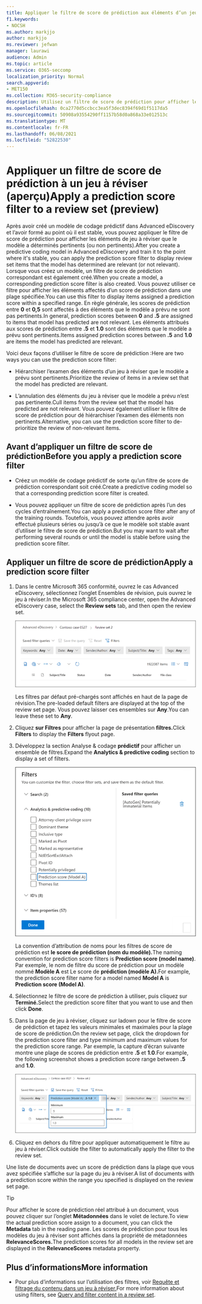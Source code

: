 ```yaml
---
title: Appliquer le filtre de score de prédiction aux éléments d’un jeu à réviser
f1.keywords:
- NOCSH
ms.author: markjjo
author: markjjo
ms.reviewer: jefwan
manager: laurawi
audience: Admin
ms.topic: article
ms.service: O365-seccomp
localization_priority: Normal
search.appverid:
- MET150
ms.collection: M365-security-compliance
description: Utilisez un filtre de score de prédiction pour afficher les éléments qu’un modèle de codage prédictif est prévisible comme pertinent ou non pertinent.
ms.openlocfilehash: 0ca2770d5ccbcc3ea5f3dec8394f69d1f5117da5
ms.sourcegitcommit: 50908a93554290ff1157b58d0a868a33e012513c
ms.translationtype: MT
ms.contentlocale: fr-FR
ms.lasthandoff: 06/08/2021
ms.locfileid: "52822530"
---
```

# <a name="apply-a-prediction-score-filter-to-a-review-set-preview"></a><span data-ttu-id="1871c-103">Appliquer un filtre de score de prédiction à un jeu à réviser (aperçu)</span><span class="sxs-lookup"><span data-stu-id="1871c-103">Apply a prediction score filter to a review set (preview)</span></span>

<span data-ttu-id="1871c-104">Après avoir créé un modèle de codage prédictif dans Advanced eDiscovery et l’avoir formé au point où il est stable, vous pouvez appliquer le filtre de score de prédiction pour afficher les éléments de jeu à réviser que le modèle a déterminés pertinents (ou non pertinents).</span><span class="sxs-lookup"><span data-stu-id="1871c-104">After you create a predictive coding model in Advanced eDiscovery and train it to the point where it's stable, you can apply the prediction score filter to display review set items that the model has determined are relevant (or not relevant).</span></span> <span data-ttu-id="1871c-105">Lorsque vous créez un modèle, un filtre de score de prédiction correspondant est également créé.</span><span class="sxs-lookup"><span data-stu-id="1871c-105">When you create a model, a corresponding prediction score filter is also created.</span></span> <span data-ttu-id="1871c-106">Vous pouvez utiliser ce filtre pour afficher les éléments affectés d’un score de prédiction dans une plage spécifiée.</span><span class="sxs-lookup"><span data-stu-id="1871c-106">You can use this filter to display items assigned a prediction score within a specified range.</span></span> <span data-ttu-id="1871c-107">En règle générale, les scores de prédiction entre **0** et **0,5** sont affectés à des éléments que le modèle a prévu ne sont pas pertinents.</span><span class="sxs-lookup"><span data-stu-id="1871c-107">In general, prediction scores between **0** and **.5** are assigned to items that model has predicted are not relevant.</span></span> <span data-ttu-id="1871c-108">Les éléments attribués aux scores de prédiction entre **.5** et **1.0** sont des éléments que le modèle a prévu sont pertinents.</span><span class="sxs-lookup"><span data-stu-id="1871c-108">Items assigned prediction scores between **.5** and **1.0** are items the model has predicted are relevant.</span></span>

<span data-ttu-id="1871c-109">Voici deux façons d’utiliser le filtre de score de prédiction :</span><span class="sxs-lookup"><span data-stu-id="1871c-109">Here are two ways you can use the prediction score filter:</span></span>

- <span data-ttu-id="1871c-110">Hiérarchiser l’examen des éléments d’un jeu à réviser que le modèle a prévu sont pertinents.</span><span class="sxs-lookup"><span data-stu-id="1871c-110">Prioritize the review of items in a review set that the model has predicted are relevant.</span></span>

- <span data-ttu-id="1871c-111">L’annulation des éléments du jeu à réviser que le modèle a prévu n’est pas pertinente.</span><span class="sxs-lookup"><span data-stu-id="1871c-111">Cull items from the review set that the model has predicted are not relevant.</span></span> <span data-ttu-id="1871c-112">Vous pouvez également utiliser le filtre de score de prédiction pour dé hiérarchiser l’examen des éléments non pertinents.</span><span class="sxs-lookup"><span data-stu-id="1871c-112">Alternative, you can use the prediction score filter to de-prioritize the review of non-relevant items.</span></span>

## <a name="before-you-apply-a-prediction-score-filter"></a><span data-ttu-id="1871c-113">Avant d’appliquer un filtre de score de prédiction</span><span class="sxs-lookup"><span data-stu-id="1871c-113">Before you apply a prediction score filter</span></span>

- <span data-ttu-id="1871c-114">Créez un modèle de codage prédictif de sorte qu’un filtre de score de prédiction correspondant soit créé.</span><span class="sxs-lookup"><span data-stu-id="1871c-114">Create a predictive coding model so that a corresponding prediction score filter is created.</span></span>

- <span data-ttu-id="1871c-115">Vous pouvez appliquer un filtre de score de prédiction après l’un des cycles d’entraînement.</span><span class="sxs-lookup"><span data-stu-id="1871c-115">You can apply a prediction score filter after any of the training rounds.</span></span> <span data-ttu-id="1871c-116">Toutefois, vous pouvez attendre après avoir effectué plusieurs séries ou jusqu’à ce que le modèle soit stable avant d’utiliser le filtre de score de prédiction.</span><span class="sxs-lookup"><span data-stu-id="1871c-116">But you may want to wait after performing several rounds or until the model is stable before using the prediction score filter.</span></span>

## <a name="apply-a-prediction-score-filter"></a><span data-ttu-id="1871c-117">Appliquer un filtre de score de prédiction</span><span class="sxs-lookup"><span data-stu-id="1871c-117">Apply a prediction score filter</span></span>

1. <span data-ttu-id="1871c-118">Dans le centre Microsoft 365 conformité, ouvrez le cas  Advanced eDiscovery, sélectionnez l’onglet Ensembles de révision, puis ouvrez le jeu à réviser.</span><span class="sxs-lookup"><span data-stu-id="1871c-118">In the Microsoft 365 compliance center, open the Advanced eDiscovery case, select the **Review sets** tab, and then open the review set.</span></span>

   ![Cliquez sur Filtres pour afficher la page de présentation filtres](..\media\PredictionScoreFilter0.png)   

   <span data-ttu-id="1871c-120">Les filtres par défaut pré-chargés sont affichés en haut de la page de révision.</span><span class="sxs-lookup"><span data-stu-id="1871c-120">The pre-loaded default filters are displayed at the top of the review set page.</span></span> <span data-ttu-id="1871c-121">Vous pouvez laisser ces ensembles sur **Any**.</span><span class="sxs-lookup"><span data-stu-id="1871c-121">You can leave these set to **Any**.</span></span>

2. <span data-ttu-id="1871c-122">Cliquez **sur Filtres** pour afficher la page de présentation **filtres.**</span><span class="sxs-lookup"><span data-stu-id="1871c-122">Click **Filters** to display the **Filters** flyout page.</span></span>

3. <span data-ttu-id="1871c-123">Développez la section Analyse & codage **prédictif** pour afficher un ensemble de filtres.</span><span class="sxs-lookup"><span data-stu-id="1871c-123">Expand the **Analytics & predictive coding** section to display a set of filters.</span></span>

      ![Filtre de score de prédiction dans la section Analyse & codage prédictif](..\media\PredictionScoreFilter1.png)

   <span data-ttu-id="1871c-125">La convention d’attribution de noms pour les filtres de score de prédiction est **le score de prédiction (nom du modèle).**</span><span class="sxs-lookup"><span data-stu-id="1871c-125">The naming convention for prediction score filters is **Prediction score (model name)**.</span></span> <span data-ttu-id="1871c-126">Par exemple, le nom de filtre du score de prédiction pour un modèle nommé **Modèle A** est Le score de **prédiction (modèle A).**</span><span class="sxs-lookup"><span data-stu-id="1871c-126">For example, the prediction score filter name for a model named **Model A** is **Prediction score (Model A)**.</span></span>

4. <span data-ttu-id="1871c-127">Sélectionnez le filtre de score de prédiction à utiliser, puis cliquez sur **Terminé.**</span><span class="sxs-lookup"><span data-stu-id="1871c-127">Select the prediction score filter that you want to use and then click **Done**.</span></span>

5. <span data-ttu-id="1871c-128">Dans la page de jeu à réviser, cliquez sur ladown pour le filtre de score de prédiction et tapez les valeurs minimales et maximales pour la plage de score de prédiction.</span><span class="sxs-lookup"><span data-stu-id="1871c-128">On the review set page, click the dropdown for the prediction score filter and type minimum and maximum values for the prediction score range.</span></span> <span data-ttu-id="1871c-129">Par exemple, la capture d’écran suivante montre une plage de scores de prédiction entre **.5** et **1.0**.</span><span class="sxs-lookup"><span data-stu-id="1871c-129">For example, the following screenshot shows a prediction score range between **.5** and **1.0**.</span></span>

   ![Valeurs minimales et maximales pour le filtre de score de prédiction](..\media\PredictionScoreFilter2.png)

6. <span data-ttu-id="1871c-131">Cliquez en dehors du filtre pour appliquer automatiquement le filtre au jeu à réviser.</span><span class="sxs-lookup"><span data-stu-id="1871c-131">Click outside the filter to automatically apply the filter to the review set.</span></span>

  <span data-ttu-id="1871c-132">Une liste de documents avec un score de prédiction dans la plage que vous avez spécifiée s’affiche sur la page du jeu à réviser.</span><span class="sxs-lookup"><span data-stu-id="1871c-132">A list of documents with a prediction score within the range you specified is displayed on the review set page.</span></span> 

  > [!TIP]
  > <span data-ttu-id="1871c-133">Pour afficher le score de prédiction réel attribué à un document, vous pouvez cliquer sur l’onglet **Métadonnées** dans le volet de lecture.</span><span class="sxs-lookup"><span data-stu-id="1871c-133">To view the actual prediction score assign to a document, you can click the **Metadata** tab in the reading pane.</span></span> <span data-ttu-id="1871c-134">Les scores de prédiction pour tous les modèles du jeu à réviser sont affichés dans la propriété de métadonnées **RelevanceScores.**</span><span class="sxs-lookup"><span data-stu-id="1871c-134">The prediction scores for all models in the review set are displayed in the **RelevanceScores** metadata property.</span></span>

## <a name="more-information"></a><span data-ttu-id="1871c-135">Plus d’informations</span><span class="sxs-lookup"><span data-stu-id="1871c-135">More information</span></span>

- <span data-ttu-id="1871c-136">Pour plus d’informations sur l’utilisation des filtres, voir [Requête et filtrage du contenu dans un jeu à réviser.](review-set-search.md)</span><span class="sxs-lookup"><span data-stu-id="1871c-136">For more information about using filters, see [Query and filter content in a review set](review-set-search.md).</span></span>
